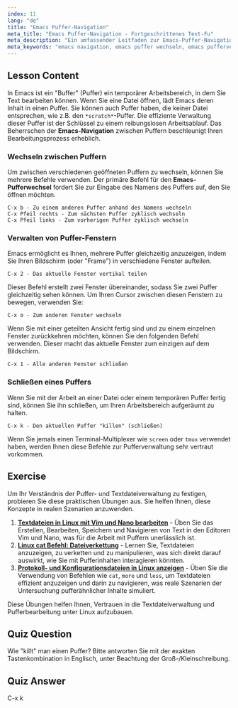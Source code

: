 ```yaml
---
index: 11
lang: "de"
title: "Emacs Puffer-Navigation"
meta_title: "Emacs Puffer-Navigation - Fortgeschrittenes Text-Fu"
meta_description: "Ein umfassender Leitfaden zur Emacs-Puffer-Navigation. Lernen Sie, wie Sie effizient Puffer wechseln, Fenster teilen und Ihren Workflow mit essentiellen Emacs-Befehlen verwalten. Meistern Sie den Emacs-Pufferwechsel-Befehl und verbessern Sie Ihre Textbearbeitungsfähigkeiten."
meta_keywords: "emacs navigation, emacs puffer wechseln, emacs pufferverwaltung, emacs befehle, C-x b, C-x k, C-x 2, texteditor, linux"
---
```


## Lesson Content

In Emacs ist ein "Buffer" (Puffer) ein temporärer Arbeitsbereich, in dem Sie Text bearbeiten können. Wenn Sie eine Datei öffnen, lädt Emacs deren Inhalt in einen Puffer. Sie können auch Puffer haben, die keiner Datei entsprechen, wie z.B. den `*scratch*`-Puffer. Die effiziente Verwaltung dieser Puffer ist der Schlüssel zu einem reibungslosen Arbeitsablauf. Das Beherrschen der **Emacs-Navigation** zwischen Puffern beschleunigt Ihren Bearbeitungsprozess erheblich.

### Wechseln zwischen Puffern

Um zwischen verschiedenen geöffneten Puffern zu wechseln, können Sie mehrere Befehle verwenden. Der primäre Befehl für den **Emacs-Pufferwechsel** fordert Sie zur Eingabe des Namens des Puffers auf, den Sie öffnen möchten.

```
C-x b - Zu einem anderen Puffer anhand des Namens wechseln
C-x Pfeil rechts - Zum nächsten Puffer zyklisch wechseln
C-x Pfeil links - Zum vorherigen Puffer zyklisch wechseln
```

### Verwalten von Puffer-Fenstern

Emacs ermöglicht es Ihnen, mehrere Puffer gleichzeitig anzuzeigen, indem Sie Ihren Bildschirm (oder "Frame") in verschiedene Fenster aufteilen.

```
C-x 2 - Das aktuelle Fenster vertikal teilen
```

Dieser Befehl erstellt zwei Fenster übereinander, sodass Sie zwei Puffer gleichzeitig sehen können. Um Ihren Cursor zwischen diesen Fenstern zu bewegen, verwenden Sie:

```
C-x o - Zum anderen Fenster wechseln
```

Wenn Sie mit einer geteilten Ansicht fertig sind und zu einem einzelnen Fenster zurückkehren möchten, können Sie den folgenden Befehl verwenden. Dieser macht das aktuelle Fenster zum einzigen auf dem Bildschirm.

```
C-x 1 - Alle anderen Fenster schließen
```

### Schließen eines Puffers

Wenn Sie mit der Arbeit an einer Datei oder einem temporären Puffer fertig sind, können Sie ihn schließen, um Ihren Arbeitsbereich aufgeräumt zu halten.

```
C-x k - Den aktuellen Puffer "killen" (schließen)
```

Wenn Sie jemals einen Terminal-Multiplexer wie `screen` oder `tmux` verwendet haben, werden Ihnen diese Befehle zur Pufferverwaltung sehr vertraut vorkommen.

## Exercise

Um Ihr Verständnis der Puffer- und Textdateiverwaltung zu festigen, probieren Sie diese praktischen Übungen aus. Sie helfen Ihnen, diese Konzepte in realen Szenarien anzuwenden.

1.  **[Textdateien in Linux mit Vim und Nano bearbeiten](https://labex.io/de/labs/comptia-edit-text-files-in-linux-with-vim-and-nano-591076)** - Üben Sie das Erstellen, Bearbeiten, Speichern und Navigieren von Text in den Editoren Vim und Nano, was für die Arbeit mit Puffern unerlässlich ist.
2.  **[Linux cat Befehl: Dateiverkettung](https://labex.io/de/labs/linux-linux-cat-command-file-concatenating-210986)** - Lernen Sie, Textdateien anzuzeigen, zu verketten und zu manipulieren, was sich direkt darauf auswirkt, wie Sie mit Pufferinhalten interagieren könnten.
3.  **[Protokoll- und Konfigurationsdateien in Linux anzeigen](https://labex.io/de/labs/linux-viewing-log-and-configuration-files-in-linux-387914)** - Üben Sie die Verwendung von Befehlen wie `cat`, `more` und `less`, um Textdateien effizient anzuzeigen und darin zu navigieren, was reale Szenarien der Untersuchung pufferähnlicher Inhalte simuliert.

Diese Übungen helfen Ihnen, Vertrauen in die Textdateiverwaltung und Pufferbearbeitung unter Linux aufzubauen.

## Quiz Question

Wie "killt" man einen Puffer? Bitte antworten Sie mit der exakten Tastenkombination in Englisch, unter Beachtung der Groß-/Kleinschreibung.

## Quiz Answer

C-x k
